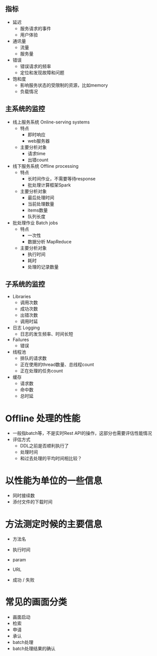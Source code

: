 ## 指标

- 延迟
  - 服务请求的事件
  - 用户体验
- 通讯量
  - 流量
  - 服务量
- 错误
  - 错误请求的频率
  - 定位和发现故障和问题
- 饱和度
  - 影响服务状态的受限制的资源，比如memory
  - 负载情况

## 主系统的监控

- 线上服务系统 Online-serving systems
  - 特点
    - 即时响应
    - web服务器
  - 主要分析对象
    - 请求time
    - 出错count
- 线下服务系统 Offline processing
  - 特点
    - 长时间作业，不需要等待response
    - 批处理计算框架Spark
  - 主要分析对象
    - 最后处理时间
    - 当前处理数量
    - items数量
    - 队列长度
- 批处理作业 Batch jobs
  - 特点
    - 一次性
    - 数据分析 MapReduce
  - 主要分析对象
    - 执行时间
    - 耗时
    - 处理的记录数量

## 子系统的监控

- Libraries
  - 调用次数
  - 成功次数
  - 出错次数
  - 调用时延
- 日志 Logging
  - 日志的发生频率、时间长短
- Failures
  - 错误
- 线程池
  - 排队的请求数
  - 正在使用的thread数量、总线程count
  - 正在处理的任务count
- 缓存
  - 请求数
  - 命中数
  - 总时延

# Offline 处理的性能

- 一般指batch等，不是实时Rest API的操作，这部分也需要评估性能情况
- 评估方式
  - DDL之前是否顺利执行了
  - 处理时间
  - 和过去处理的平均时间相比较？

# 以性能为单位的一些信息

- 同时接续数
- 添付文件的下载时间

# 方法测定时候的主要信息

- 方法名
- 执行时间
- param
- URL

- 成功 / 失败

# 常见的画面分类

- 画面启动
- 检索
- 申请
- 承认
- batch处理
- batch处理结果的确认

